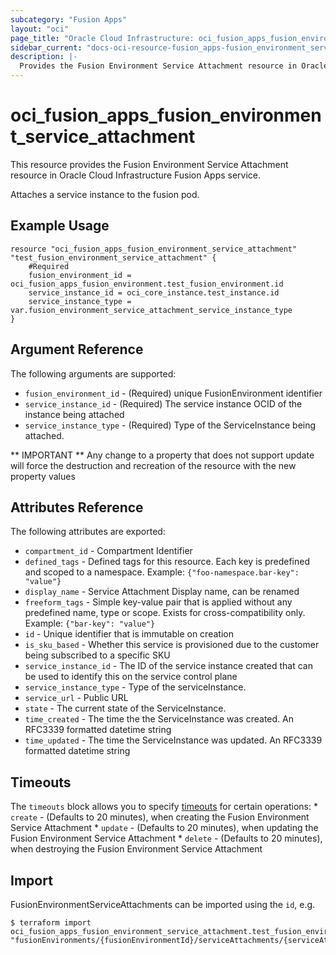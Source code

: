 ```yaml
---
subcategory: "Fusion Apps"
layout: "oci"
page_title: "Oracle Cloud Infrastructure: oci_fusion_apps_fusion_environment_service_attachment"
sidebar_current: "docs-oci-resource-fusion_apps-fusion_environment_service_attachment"
description: |-
  Provides the Fusion Environment Service Attachment resource in Oracle Cloud Infrastructure Fusion Apps service
---
```


# oci_fusion_apps_fusion_environment_service_attachment
This resource provides the Fusion Environment Service Attachment resource in Oracle Cloud Infrastructure Fusion Apps service.

Attaches a service instance to the fusion pod.


## Example Usage

```hcl
resource "oci_fusion_apps_fusion_environment_service_attachment" "test_fusion_environment_service_attachment" {
	#Required
	fusion_environment_id = oci_fusion_apps_fusion_environment.test_fusion_environment.id
	service_instance_id = oci_core_instance.test_instance.id
	service_instance_type = var.fusion_environment_service_attachment_service_instance_type
}
```

## Argument Reference

The following arguments are supported:

* `fusion_environment_id` - (Required) unique FusionEnvironment identifier
* `service_instance_id` - (Required) The service instance OCID of the instance being attached
* `service_instance_type` - (Required) Type of the ServiceInstance being attached.


** IMPORTANT **
Any change to a property that does not support update will force the destruction and recreation of the resource with the new property values

## Attributes Reference

The following attributes are exported:

* `compartment_id` - Compartment Identifier
* `defined_tags` - Defined tags for this resource. Each key is predefined and scoped to a namespace. Example: `{"foo-namespace.bar-key": "value"}` 
* `display_name` - Service Attachment Display name, can be renamed
* `freeform_tags` - Simple key-value pair that is applied without any predefined name, type or scope. Exists for cross-compatibility only. Example: `{"bar-key": "value"}` 
* `id` - Unique identifier that is immutable on creation
* `is_sku_based` - Whether this service is provisioned due to the customer being subscribed to a specific SKU
* `service_instance_id` - The ID of the service instance created that can be used to identify this on the service control plane
* `service_instance_type` - Type of the serviceInstance.
* `service_url` - Public URL
* `state` - The current state of the ServiceInstance.
* `time_created` - The time the the ServiceInstance was created. An RFC3339 formatted datetime string
* `time_updated` - The time the ServiceInstance was updated. An RFC3339 formatted datetime string

## Timeouts

The `timeouts` block allows you to specify [timeouts](https://registry.terraform.io/providers/oracle/oci/latest/docs/guides/changing_timeouts) for certain operations:
	* `create` - (Defaults to 20 minutes), when creating the Fusion Environment Service Attachment
	* `update` - (Defaults to 20 minutes), when updating the Fusion Environment Service Attachment
	* `delete` - (Defaults to 20 minutes), when destroying the Fusion Environment Service Attachment


## Import

FusionEnvironmentServiceAttachments can be imported using the `id`, e.g.

```
$ terraform import oci_fusion_apps_fusion_environment_service_attachment.test_fusion_environment_service_attachment "fusionEnvironments/{fusionEnvironmentId}/serviceAttachments/{serviceAttachmentId}" 
```

